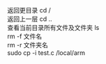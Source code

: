 返回更目录 cd /  
返回上一层 cd ..  
查看当前目录所有文件及文件夹 ls  
rm -f 文件名  
rm -r 文件夹名  
sudo cp -i test.c /local/arm
  

